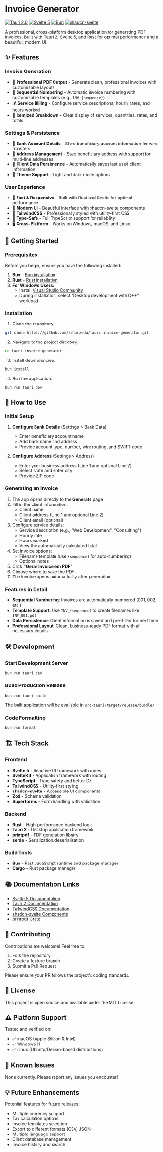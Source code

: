 # Invoice Generator

[![Tauri 2.0](https://img.shields.io/badge/Tauri-2.0-blue)](https://tauri.app/)
[![Svelte 5](https://img.shields.io/badge/Svelte-5.0-orange)](https://svelte.dev/)
[![Bun](https://img.shields.io/badge/Bun-ts-pink)](https://bun.sh/)
[![shadcn-svelte](https://img.shields.io/badge/UI-shadcn--svelte-purple)](https://www.shadcn-svelte.com/)

A professional, cross-platform desktop application for generating PDF invoices. Built with Tauri 2, Svelte 5, and Rust for optimal performance and a beautiful, modern UI.

## ✨ Features

### Invoice Generation
- 📄 **Professional PDF Output** - Generate clean, professional invoices with customizable layouts
- 🔢 **Sequential Numbering** - Automatic invoice numbering with customizable templates (e.g., `INV_{sequence}`)
- 💰 **Service Billing** - Configure service descriptions, hourly rates, and hours worked
- 🧾 **Itemized Breakdown** - Clear display of services, quantities, rates, and totals

### Settings & Persistence
- 🏦 **Bank Account Details** - Store beneficiary account information for wire transfers
- 📍 **Address Management** - Save beneficiary address with support for multi-line addresses
- 💾 **Client Data Persistence** - Automatically saves last used client information
- 🎨 **Theme Support** - Light and dark mode options

### User Experience
- 🚀 **Fast & Responsive** - Built with Rust and Svelte for optimal performance
- 📱 **Modern UI** - Beautiful interface with shadcn-svelte components
- 💅 **TailwindCSS** - Professionally styled with utility-first CSS
- 🔧 **Type-Safe** - Full TypeScript support for reliability
- 🖥️ **Cross-Platform** - Works on Windows, macOS, and Linux

## 🚀 Getting Started

### Prerequisites

Before you begin, ensure you have the following installed:

1. **Bun** - [Bun installation](https://bun.sh/docs/installation)
2. **Rust** - [Rust installation](https://www.rust-lang.org/tools/install)
3. **For Windows Users:**
   - Install [Visual Studio Community](https://visualstudio.microsoft.com/vs/community/)
   - During installation, select "Desktop development with C++" workload

### Installation

1. Clone the repository:
```bash
git clone https://github.com/zehurzeda/tauri-invoice-generator.git
```

2. Navigate to the project directory:
```bash
cd tauri-invoice-generator
```

3. Install dependencies:
```bash
bun install
```

4. Run the application:
```bash
bun run tauri dev
```

## 📖 How to Use

### Initial Setup

1. **Configure Bank Details** (Settings > Bank Data)
   - Enter beneficiary account name
   - Add bank name and address
   - Provide account type, number, wire routing, and SWIFT code

2. **Configure Address** (Settings > Address)
   - Enter your business address (Line 1 and optional Line 2)
   - Select state and enter city
   - Provide ZIP code

### Generating an Invoice

1. The app opens directly to the **Generate** page
2. Fill in the client information:
   - Client name
   - Client address (Line 1 and optional Line 2)
   - Client email (optional)
3. Configure service details:
   - Service description (e.g., "Web Development", "Consulting")
   - Hourly rate
   - Hours worked
   - View the automatically calculated total
4. Set invoice options:
   - Filename template (use `{sequence}` for auto-numbering)
   - Optional notes
5. Click **"Gerar Invoice em PDF"**
6. Choose where to save the PDF
7. The invoice opens automatically after generation

### Features in Detail

- **Sequential Numbering**: Invoices are automatically numbered (001, 002, etc.)
- **Template Support**: Use `INV_{sequence}` to create filenames like `INV_001.pdf`
- **Data Persistence**: Client information is saved and pre-filled for next time
- **Professional Layout**: Clean, business-ready PDF format with all necessary details

## 🛠️ Development

### Start Development Server
```bash
bun run tauri dev
```

### Build Production Release
```bash
bun run tauri build
```

The built application will be available in `src-tauri/target/release/bundle/`

### Code Formatting
```bash
bun run format
```

## 🏗️ Tech Stack

### Frontend
- **Svelte 5** - Reactive UI framework with runes
- **SvelteKit** - Application framework with routing
- **TypeScript** - Type safety and better DX
- **TailwindCSS** - Utility-first styling
- **shadcn-svelte** - Accessible UI components
- **Zod** - Schema validation
- **Superforms** - Form handling with validation

### Backend
- **Rust** - High-performance backend logic
- **Tauri 2** - Desktop application framework
- **printpdf** - PDF generation library
- **serde** - Serialization/deserialization

### Build Tools
- **Bun** - Fast JavaScript runtime and package manager
- **Cargo** - Rust package manager

## 📚 Documentation Links

- [Svelte 5 Documentation](https://svelte.dev/)
- [Tauri 2 Documentation](https://tauri.app/start/)
- [TailwindCSS Documentation](https://tailwindcss.com/)
- [shadcn-svelte Components](https://next.shadcn-svelte.com/)
- [printpdf Crate](https://docs.rs/printpdf/)

## 🤝 Contributing

Contributions are welcome! Feel free to:

1. Fork the repository
2. Create a feature branch
3. Submit a Pull Request

Please ensure your PR follows the project's coding standards.

## 📝 License

This project is open source and available under the MIT License.

## ⚠️ Platform Support

Tested and verified on:
- ✅ macOS (Apple Silicon & Intel)
- ✅ Windows 11
- ✅ Linux (Ubuntu/Debian-based distributions)

## 🐛 Known Issues

None currently. Please report any issues you encounter!

## 💡 Future Enhancements

Potential features for future releases:
- Multiple currency support
- Tax calculation options
- Invoice templates selection
- Export to different formats (CSV, JSON)
- Multiple language support
- Client database management
- Invoice history and search